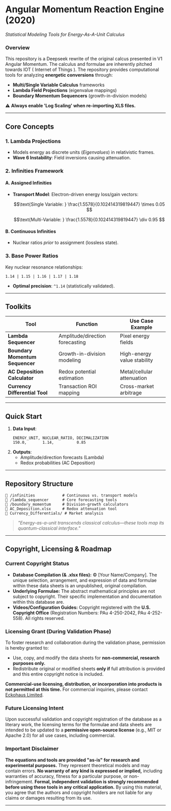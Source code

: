 # **Angular Momentum Reaction Engine (2020)**  
*Statistical Modeling Tools for Energy-As-A-Unit Calculus*  

### **Overview**  
This repository is a Deepseek rewrite of the original calcus presented in V1 Angular Momentum. The calculus and formulae are inherently pitched towards IOT ( Internet of Things ). The repository provides computational tools for analyzing **energetic conversions** through:  
- **Multi/Single Variable Calculus** frameworks  
- **Lambda Field Projections** (eigenvalue mappings)  
- **Boundary Momentum Sequencers** (growth-in-division models)  

⚠️ **Always enable 'Log Scaling' when re-importing XLS files.**  

---

## **Core Concepts**  

### **1. Lambda Projections**  
- Models energy as discrete units (*Eigenvalues*) in relativistic frames.  
- **Wave 6 Instability**: Field inversions causing attenuation.

### **2. Infinities Framework**  
#### **A. Assigned Infinities**  
- **Transport Model**: Electron-driven energy loss/gain vectors:  
  ```math  
  \text{Single Variable: } \frac{1.5578}{0.102414319819447} \times 0.05  
  ```  
  ```math  
  \text{Multi-Variable: } \frac{1.5578}{0.102414319819447} \div 0.95  
  ```  

#### **B. Continuous Infinities**  
- Nuclear ratios *prior* to assignment (lossless state).  

### **3. Base Power Ratios**  
Key nuclear resonance relationships:  
```  
1.14 | 1.15 | 1.16 | 1.17 | 1.18  
```  
- **Optimal precision**: `^1.14` (statistically validated).  

---

## **Toolkits**  

| Tool                              | Function                          | Use Case Example              |  
|-----------------------------------|-----------------------------------|-------------------------------|  
| **Lambda Sequencer**             | Amplitude/direction forecasting  | Pixel energy fields           |  
| **Boundary Momentum Sequencer**  | Growth-in-division modeling      | High-energy value stability   |  
| **AC Deposition Calculator**     | Redox potential estimation       | Metal/cellular attenuation    |  
| **Currency Differential Tool**   | Transaction ROI mapping          | Cross-market arbitrage        |  

---

## **Quick Start**  
1. **Data Input**:  
   ```csv  
   ENERGY_UNIT, NUCLEAR_RATIO, DECIMALIZATION  
   150.0,       1.14,          0.85  
   ```  
2. **Outputs**:  
   - Amplitude/direction forecasts (Lambda)  
   - Redox probabilities (AC Deposition)  

---

## **Repository Structure**  
```  
📂 /infinities            # Continuous vs. transport models  
📂 /lambda_sequencer      # Core forecasting tools  
📂 /boundary_momentum     # Division-growth calculators  
📜 AC_Deposition.xlsx     # Redox attenuation tool  
📜 Currency_Differentials/ # Market analysis  
```  

> *"Energy-as-a-unit transcends classical calculus—these tools map its quantum-classical interface."*  

---

## **Copyright, Licensing & Roadmap**

### **Current Copyright Status**
- **Database Compilation (& .xlsx files):** © [Your Name/Company]. The unique selection, arrangement, and expression of data and formulae within these data sheets is an unpublished, original compilation.
- **Underlying Formulae:** The abstract mathematical principles are not subject to copyright. Their specific implementation and documentation within this database are.
- **Videos/Configuration Guides:** Copyright registered with the **U.S. Copyright Office** (Registration Numbers: PAu 4-250-2042, PAu 4-252-558). All rights reserved.

### **Licensing Grant (During Validation Phase)**
To foster research and collaboration during the validation phase, permission is hereby granted to:
- Use, copy, and modify the data sheets for **non-commercial, research purposes only.**
- Redistribute original or modified sheets **only if** full attribution is provided and this entire copyright notice is included.

**Commercial-use licensing, distribution, or incorporation into products is not permitted at this time.** For commercial inquiries, please contact [Eckohaus Limited](https://Eckohaus.blog).

### **Future Licensing Intent**
Upon successful validation and copyright registration of the database as a literary work, the licensing terms for the formulae and data sheets are intended to be updated to a **permissive open-source license** (e.g., MIT or Apache 2.0) for all use cases, including commercial.

### **Important Disclaimer**
**The equations and tools are provided "as-is" for research and experimental purposes.** They represent theoretical models and may contain errors. **No warranty of any kind is expressed or implied,** including warranties of accuracy, fitness for a particular purpose, or non-infringement. **Formal, independent validation is strongly recommended before using these tools in any critical application.** By using this material, you agree that the authors and copyright holders are not liable for any claims or damages resulting from its use.

---
